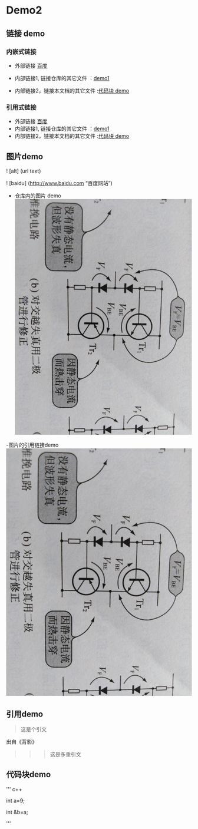 # Demo2


## 链接 demo
### 内嵌式链接
- 外部链接 [百度](http://www.baidu.com)

- 内部链接1, 链接仓库的其它文件 ：[demo1](demo1.md)  
- 内部链接2，链接本文档的其它文件 :[代码块 demo](demo2.md#代码块-demo)

### 引用式链接

- 外部链接 [百度](http://www.baidu.com)
- 内部链接1, 链接仓库的其它文件 ：[demo1]
- 内部链接2，链接本文档的其它文件 :[代码块 demo]


## 图片demo
 ! [alt] (url text)

 ! [baidu] (http://www.baidu.com “百度网站”)
 
- 仓库内的图片 demo
 ![](images/eletronic.jpg)  
 
 
 -图片的引用链接demo
  ![][picture_open]
  
## 引用demo
> 这是个引文  

出自《背影》
>>>这是多重引文   



## 代码块demo

'''  c++  

int a=9;  

int &b=a;


'''

[百度]:http://www.baidu.com
[demo1]:demo1.md 
[代码块 demo]:demo2.md#代码块-demo
[picture_open]:images/eletronic.jpg
